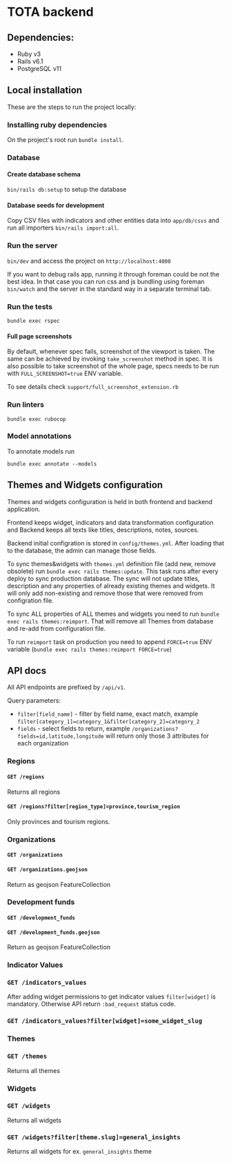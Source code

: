 # TOTA backend

## Dependencies:

- Ruby v3
- Rails v6.1
- PostgreSQL v11

## Local installation

These are the steps to run the project locally:

### Installing ruby dependencies

On the project's root run `bundle install`.

### Database

#### Create database schema

`bin/rails db:setup` to setup the database

#### Database seeds for development

Copy CSV files with indicators and other entities data into `app/db/csvs` and run all importers `bin/rails import:all`.

### Run the server

`bin/dev` and access the project on `http://localhost:4000`

If you want to debug rails app, running it through foreman could be not the best idea. In that case you can run css and js bundling
using foreman `bin/watch` and the server in the standard way in a separate terminal tab.

### Run the tests

`bundle exec rspec`

#### Full page screenshots

By default, whenever spec fails, screenshot of the viewport is taken. The same can be achieved by invoking `take_screenshot` method
in spec. It is also possible to take screenshot of the whole page, specs needs to be run with `FULL_SCREENSHOT=true` ENV variable.

To see details check `support/full_screenshot_extension.rb`

### Run linters

`bundle exec rubocop`

### Model annotations

To annotate models run

`bundle exec annotate --models`

## Themes and Widgets configuration

Themes and widgets configuration is held in both frontend and backend application.

Frontend keeps widget, indicators and data transformation configuration and Backend keeps all texts like titles, descriptions, notes, sources.

Backend initial configration is stored in `config/themes.yml`. After loading that to the database, the admin can manage those fields.

To sync themes&widgets with `themes.yml` definition file (add new, remove obsolete) run `bundle exec rails themes:update`. This task runs
after every deploy to sync production database. The sync will not update titles, description and any properties of already existing
themes and widgets. It will only add non-existing and remove those that were removed from configration file.

To sync ALL properties of ALL themes and widgets you need to run `bundle exec rails themes:reimport`. That will remove all Themes
from database and re-add from configuration file.

To run `reimport` task on production you need to append `FORCE=true` ENV variable (`bundle exec rails themes:reimport FORCE=true`)

## API docs

All API endpoints are prefixed by `/api/v1`.

Query parameters:

* `filter[field_name]` - filter by field name, exact match, example `filter[category_1]=category_1&filter[category_2]=category_2`
* `fields` - select fields to return, example `/organizations?fields=id,latitude,longitude` will return only those 3 attributes for each organization

### Regions

#### `GET /regions`

Returns all regions

#### `GET /regions?filter[region_type]=province,tourism_region`

Only provinces and tourism regions.

### Organizations

#### `GET /organizations`

#### `GET /organizations.geojson`

Return as geojson FeatureCollection

### Development funds

#### `GET /development_funds`

#### `GET /development_funds.geojson`

Return as geojson FeatureCollection

### Indicator Values

### `GET /indicators_values`

After adding widget permissions to get indicator values `filter[widget]` is mandatory. Otherwise API return `:bad_request` status code.

### `GET /indicators_values?filter[widget]=some_widget_slug`

### Themes

### `GET /themes`

Returns all themes

### Widgets

### `GET /widgets`

Returns all widgets

### `GET /widgets?filter[theme.slug]=general_insights`

Returns all widgets for ex. `general_insights` theme
